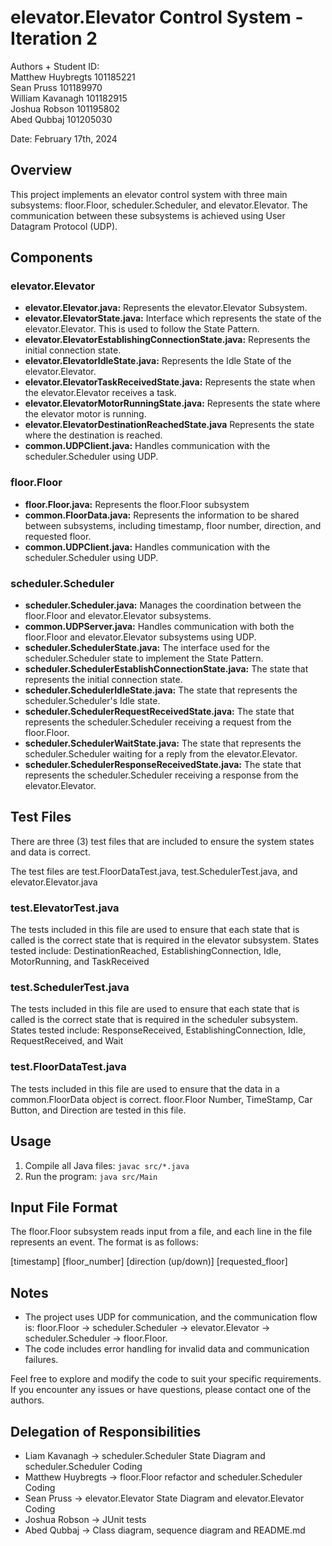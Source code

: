 # elevator.Elevator Control System - Iteration 2


Authors + Student ID:  
Matthew Huybregts 101185221  
Sean Pruss 101189970  
William Kavanagh 101182915  
Joshua Robson 101195802  
Abed Qubbaj  101205030

Date: February 17th, 2024

## Overview

This project implements an elevator control system with three main subsystems: floor.Floor, scheduler.Scheduler, and elevator.Elevator. The communication between these subsystems is achieved using User Datagram Protocol (UDP).

## Components

### elevator.Elevator

- **elevator.Elevator.java:** Represents the elevator.Elevator Subsystem.
- **elevator.ElevatorState.java:** Interface which represents the state of the elevator.Elevator. This is used to follow the State Pattern.
- **elevator.ElevatorEstablishingConnectionState.java:** Represents the initial connection state.
- **elevator.ElevatorIdleState.java:** Represents the Idle State of the elevator.Elevator.
- **elevator.ElevatorTaskReceivedState.java:** Represents the state when the elevator.Elevator receives a task.
- **elevator.ElevatorMotorRunningState.java:** Represents the state where the elevator motor is running.
- **elevator.ElevatorDestinationReachedState.java** Represents the state where the destination is reached.
- **common.UDPClient.java:** Handles communication with the scheduler.Scheduler using UDP.
  
### floor.Floor

- **floor.Floor.java:** Represents the floor.Floor subsystem
- **common.FloorData.java:** Represents the information to be shared between subsystems, including timestamp, floor number, direction, and requested floor.
- **common.UDPClient.java:** Handles communication with the scheduler.Scheduler using UDP.

### scheduler.Scheduler

- **scheduler.Scheduler.java:** Manages the coordination between the floor.Floor and elevator.Elevator subsystems.
- **common.UDPServer.java:** Handles communication with both the floor.Floor and elevator.Elevator subsystems using UDP.
- **scheduler.SchedulerState.java:** The interface used for the scheduler.Scheduler state to implement the State Pattern.
- **scheduler.SchedulerEstablishConnectionState.java:** The state that represents the initial connection state.
- **scheduler.SchedulerIdleState.java:** The state that represents the scheduler.Scheduler's Idle state.
- **scheduler.SchedulerRequestReceivedState.java:** The state that represents the scheduler.Scheduler receiving a request from the floor.Floor.
- **scheduler.SchedulerWaitState.java:** The state that represents the scheduler.Scheduler waiting for a reply from the elevator.Elevator.
- **scheduler.SchedulerResponseReceivedState.java:** The state that represents the scheduler.Scheduler receiving a response from the elevator.Elevator.

## Test Files
There are three (3) test files that are included to ensure the system states and data is correct.

The test files are test.FloorDataTest.java, test.SchedulerTest.java, and elevator.Elevator.java

### test.ElevatorTest.java
The tests included in this file are used to ensure that each state that is called is the correct state that is required in the elevator subsystem. States tested include: DestinationReached, EstablishingConnection, Idle, MotorRunning, and TaskReceived
### test.SchedulerTest.java
The tests included in this file are used to ensure that each state that is called is the correct state that is required in the scheduler subsystem. States tested include: ResponseReceived, EstablishingConnection, Idle, RequestReceived, and Wait
### test.FloorDataTest.java
The tests included in this file are used to ensure that the data in a common.FloorData object is correct. floor.Floor Number, TimeStamp, Car Button, and Direction are tested in this file.

## Usage

1. Compile all Java files: `javac src/*.java`
2. Run the program: `java src/Main`

## Input File Format

The floor.Floor subsystem reads input from a file, and each line in the file represents an event. The format is as follows:

[timestamp] [floor_number] [direction (up/down)] [requested_floor]

## Notes

- The project uses UDP for communication, and the communication flow is: floor.Floor -> scheduler.Scheduler -> elevator.Elevator -> scheduler.Scheduler -> floor.Floor.
- The code includes error handling for invalid data and communication failures.

Feel free to explore and modify the code to suit your specific requirements. If you encounter any issues or have questions, please contact one of the authors.

## Delegation of Responsibilities

- Liam Kavanagh -> scheduler.Scheduler State Diagram and scheduler.Scheduler Coding
- Matthew Huybregts -> floor.Floor refactor and scheduler.Scheduler Coding
- Sean Pruss -> elevator.Elevator State Diagram and elevator.Elevator Coding
- Joshua Robson -> JUnit tests
- Abed Qubbaj -> Class diagram, sequence diagram and README.md
